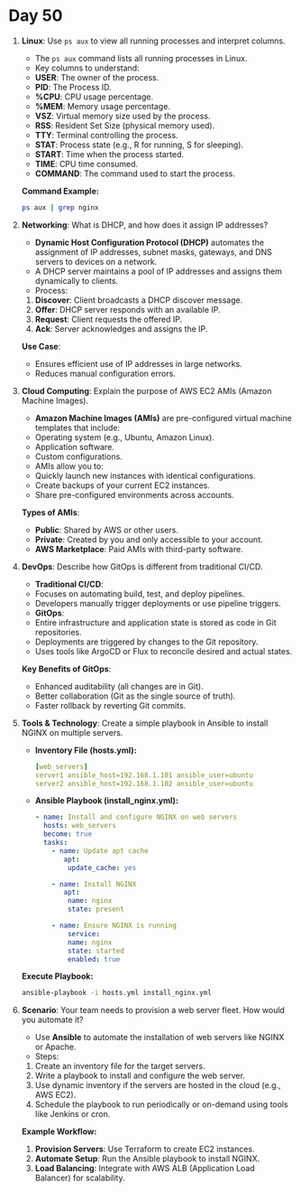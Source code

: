 # Day 50

1. **Linux**: Use `ps aux` to view all running processes and interpret columns.
   - The `ps aux` command lists all running processes in Linux.
   - Key columns to understand:
    - **USER**: The owner of the process.
    - **PID**: The Process ID.
    - **%CPU**: CPU usage percentage.
    - **%MEM**: Memory usage percentage.
    - **VSZ**: Virtual memory size used by the process.
    - **RSS**: Resident Set Size (physical memory used).
    - **TTY**: Terminal controlling the process.
    - **STAT**: Process state (e.g., R for running, S for sleeping).
    - **START**: Time when the process started.
    - **TIME**: CPU time consumed.
    - **COMMAND**: The command used to start the process.

   **Command Example:**
     ```bash
     ps aux | grep nginx
     ```


2. **Networking**: What is DHCP, and how does it assign IP addresses?
   - **Dynamic Host Configuration Protocol (DHCP)** automates the assignment of IP addresses, subnet masks, gateways, and DNS servers to devices on a network.
    - A DHCP server maintains a pool of IP addresses and assigns them dynamically to clients.
   - Process:
    1. **Discover**: Client broadcasts a DHCP discover message.
    2. **Offer**: DHCP server responds with an available IP.
    3. **Request**: Client requests the offered IP.
    4. **Ack**: Server acknowledges and assigns the IP.

   **Use Case**:
    - Ensures efficient use of IP addresses in large networks.
    - Reduces manual configuration errors.


3. **Cloud Computing**: Explain the purpose of AWS EC2 AMIs (Amazon Machine Images).
   - **Amazon Machine Images (AMIs)** are pre-configured virtual machine templates that include:
    - Operating system (e.g., Ubuntu, Amazon Linux).
    - Application software.
    - Custom configurations.
   - AMIs allow you to:
    - Quickly launch new instances with identical configurations.
    - Create backups of your current EC2 instances.
    - Share pre-configured environments across accounts.

   **Types of AMIs**:
    - **Public**: Shared by AWS or other users.
    - **Private**: Created by you and only accessible to your account.
    - **AWS Marketplace**: Paid AMIs with third-party software.


4. **DevOps**: Describe how GitOps is different from traditional CI/CD.
   - **Traditional CI/CD**:
    - Focuses on automating build, test, and deploy pipelines.
    - Developers manually trigger deployments or use pipeline triggers.
   - **GitOps**:
    - Entire infrastructure and application state is stored as code in Git repositories.
    - Deployments are triggered by changes to the Git repository.
    - Uses tools like ArgoCD or Flux to reconcile desired and actual states.

   **Key Benefits of GitOps**:
    - Enhanced auditability (all changes are in Git).
    - Better collaboration (Git as the single source of truth).
    - Faster rollback by reverting Git commits.


5. **Tools & Technology**: Create a simple playbook in Ansible to install NGINX on multiple servers.
   * **Inventory File (hosts.yml):**
     ```yaml
     [web_servers]
     server1 ansible_host=192.168.1.101 ansible_user=ubuntu
     server2 ansible_host=192.168.1.102 ansible_user=ubuntu
     ```

   * **Ansible Playbook (install_nginx.yml):**
     ```yaml
     - name: Install and configure NGINX on web servers
       hosts: web_servers
       become: true
       tasks:
         - name: Update apt cache
            apt:
             update_cache: yes

         - name: Install NGINX
            apt:
             name: nginx
             state: present

         - name: Ensure NGINX is running
             service:
             name: nginx
             state: started
             enabled: true
     ```

   **Execute Playbook:**
     ```bash
     ansible-playbook -i hosts.yml install_nginx.yml
     ```


6. **Scenario**: Your team needs to provision a web server fleet. How would you automate it?
   - Use **Ansible** to automate the installation of web servers like NGINX or Apache.
   - Steps:
    1. Create an inventory file for the target servers.
    2. Write a playbook to install and configure the web server.
    3. Use dynamic inventory if the servers are hosted in the cloud (e.g., AWS EC2).
    4. Schedule the playbook to run periodically or on-demand using tools like Jenkins or cron.

   **Example Workflow:**
   1. **Provision Servers**: Use Terraform to create EC2 instances.
   2. **Automate Setup**: Run the Ansible playbook to install NGINX.
   3. **Load Balancing**: Integrate with AWS ALB (Application Load Balancer) for scalability.



